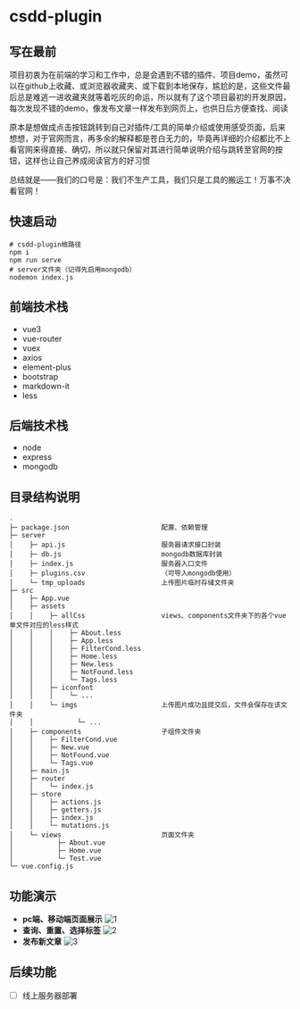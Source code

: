 # csdd-plugin

## 写在最前

项目初衷为在前端的学习和工作中，总是会遇到不错的插件、项目demo，虽然可以在github上收藏、或浏览器收藏夹、或下载到本地保存，尴尬的是，这些文件最后总是难逃一进收藏夹就等着吃灰的命运，所以就有了这个项目最初的开发原因，每次发现不错的demo，像发布文章一样发布到网页上，也供日后方便查找、阅读

原本是想做成点击按钮跳转到自己对插件/工具的简单介绍或使用感受页面，后来想想，对于官网而言，再多余的解释都是苍白无力的，毕竟再详细的介绍都比不上看官网来得直接、确切，所以就只保留对其进行简单说明介绍与跳转至官网的按钮，这样也让自己养成阅读官方的好习惯

总结就是——我们的口号是：我们不生产工具，我们只是工具的搬运工！万事不决看官网！

## 快速启动

```
# csdd-plugin根路径
npm i 
npm run serve
# server文件夹（记得先启用mongodb）
nodemon index.js
```

## 前端技术栈

- vue3
- vue-router
- vuex
- axios
- element-plus
- bootstrap
- markdown-it
- less

## 后端技术栈

- node
- express
- mongodb

## 目录结构说明

```
.
├─ package.json                       配置、依赖管理
├─ server
│    ├─ api.js                        服务器请求接口封装
│    ├─ db.js                         mongodb数据库封装
│    ├─ index.js                      服务器入口文件
│    ├─ plugins.csv                   （可导入mongodb使用）
│    └─ tmp_uploads                   上传图片临时存储文件夹
├─ src
│    ├─ App.vue
│    ├─ assets
│    │    ├─ allCss                   views、components文件夹下的各个vue单文件对应的less样式
│    │    │    ├─ About.less
│    │    │    ├─ App.less
│    │    │    ├─ FilterCond.less
│    │    │    ├─ Home.less
│    │    │    ├─ New.less
│    │    │    ├─ NotFound.less
│    │    │    └─ Tags.less
│    │    ├─ iconfont
│    │    │    └─ ...
│    │    └─ imgs                     上传图片成功且提交后，文件会保存在该文件夹
│    │           └─ ...
│    ├─ components                    子组件文件夹
│    │    ├─ FilterCond.vue
│    │    ├─ New.vue
│    │    ├─ NotFound.vue
│    │    └─ Tags.vue
│    ├─ main.js
│    ├─ router
│    │    └─ index.js
│    ├─ store
│    │    ├─ actions.js
│    │    ├─ getters.js
│    │    ├─ index.js
│    │    └─ mutations.js
│    └─ views                         页面文件夹
│           ├─ About.vue
│           ├─ Home.vue
│           └─ Test.vue
└─ vue.config.js
```

## 功能演示

- **pc端、移动端页面展示**
![1](README.assets/1.gif)
- **查询、重置、选择标签**
![2](README.assets/2.gif)
- **发布新文章**
![3](README.assets/3.gif)
## 后续功能

- [ ] 线上服务器部署

